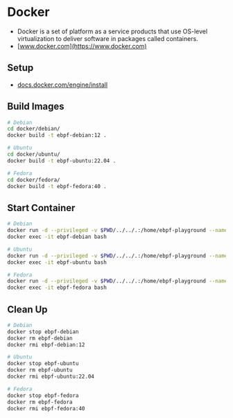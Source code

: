 # Docker
- Docker is a set of platform as a service products that use OS-level virtualization to deliver software in packages called containers.
- [www.docker.com](https://www.docker.com)

## Setup
- [docs.docker.com/engine/install](https://docs.docker.com/engine/install)

## Build Images
```bash
# Debian
cd docker/debian/
docker build -t ebpf-debian:12 .

# Ubuntu
cd docker/ubuntu/
docker build -t ebpf-ubuntu:22.04 .

# Fedora
cd docker/fedora/
docker build -t ebpf-fedora:40 .
```

## Start Container
```bash
# Debian
docker run -d --privileged -v $PWD/../../.:/home/ebpf-playground --name ebpf-debian ebpf-debian:12
docker exec -it ebpf-debian bash

# Ubuntu
docker run -d --privileged -v $PWD/../../.:/home/ebpf-playground --name ebpf-ubuntu ebpf-ubuntu:22.04
docker exec -it ebpf-ubuntu bash

# Fedora
docker run -d --privileged -v $PWD/../../.:/home/ebpf-playground --name ebpf-fedora ebpf-fedora:40
docker exec -it ebpf-fedora bash
```

## Clean Up
```bash
# Debian
docker stop ebpf-debian
docker rm ebpf-debian
docker rmi ebpf-debian:12

# Ubuntu
docker stop ebpf-ubuntu
docker rm ebpf-ubuntu
docker rmi ebpf-ubuntu:22.04

# Fedora
docker stop ebpf-fedora
docker rm ebpf-fedora
docker rmi ebpf-fedora:40
```
